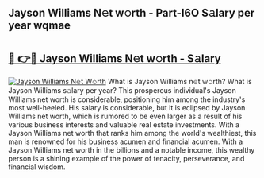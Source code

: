 ## Jayson Williams N𝚎t w𝚘rth - Part-l6O S𝚊lary per year wqmae

# <h2><a href="http://gc3fz0o.nevu.top/?p=Jayson+Williams">🔗 👉🔴 Jayson Williams N𝚎t w𝚘rth - S𝚊lary</a></h2>

[![Jayson Williams N𝚎t W𝚘rth](https://i.imgur.com/Oavwk0R.jpeg)](http://gc3fz0o.nevu.top/?p=Jayson+Williams)
What is Jayson Williams n𝚎t w𝚘rth? What is Jayson Williams s𝚊lary per year?
This prosperous individual's Jayson Williams net worth is considerable, positioning him among the industry's most well-heeled. His salary is considerable, but it is eclipsed by Jayson Williams net worth, which is rumored to be even larger as a result of his various business interests and valuable real estate investments. With a Jayson Williams net worth that ranks him among the world's wealthiest, this man is renowned for his business acumen and financial acumen. With a Jayson Williams net worth in the billions and a notable income, this wealthy person is a shining example of the power of tenacity, perseverance, and financial wisdom.
